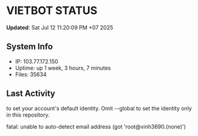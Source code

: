 # VIETBOT STATUS
**Updated**: Sat Jul 12 11:20:09 PM +07 2025

## System Info
- IP: 103.77.172.150
- Uptime: up 1 week, 3 hours, 7 minutes
- Files: 35634

## Last Activity

to set your account's default identity.
Omit --global to set the identity only in this repository.

fatal: unable to auto-detect email address (got 'root@vinh3690.(none)')
